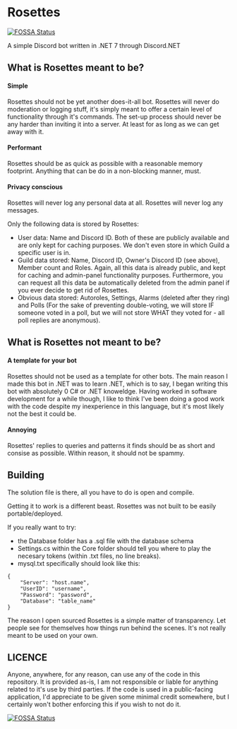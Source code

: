 # Rosettes
[![FOSSA Status](https://app.fossa.com/api/projects/git%2Bgithub.com%2Fmarkski1%2FRosettesDiscord.svg?type=shield)](https://app.fossa.com/projects/git%2Bgithub.com%2Fmarkski1%2FRosettesDiscord?ref=badge_shield)

A simple Discord bot written in .NET 7 through Discord.NET

## What is Rosettes meant to be?

#### Simple
Rosettes should not be yet another does-it-all bot. Rosettes will never do moderation or logging stuff, it's simply meant to offer a certain level of functionality through it's commands.
The set-up process should never be any harder than inviting it into a server. At least for as long as we can get away with it.

#### Performant
Rosettes should be as quick as possible with a reasonable memory footprint. Anything that can be do in a non-blocking manner, must.

#### Privacy conscious
Rosettes will never log any personal data at all. Rosettes will never log any messages.

Only the following data is stored by Rosettes:
- User data: Name and Discord ID. Both of these are publicly available and are only kept for caching purposes. We don't even store in which Guild a specific user is in.
- Guild data stored: Name, Discord ID, Owner's Discord ID (see above), Member count and Roles. Again, all this data is already public, and kept for caching and admin-panel functionality purposes. Furthermore, you can request all this data be automatically deleted from the admin panel if you ever decide to get rid of Rosettes.
- Obvious data stored: Autoroles, Settings, Alarms (deleted after they ring) and Polls (For the sake of preventing double-voting, we will store IF someone voted in a poll, but we will not store WHAT they voted for - all poll replies are anonymous).

## What is Rosettes not meant to be?

#### A template for your bot
Rosettes should not be used as a template for other bots. The main reason I made this bot in .NET was to learn .NET, which is to say, I began writing this bot with absolutely 0 C# or .NET knoweldge.
Having worked in software development for a while though, I like to think I've been doing a good work with the code despite my inexperience in this language, but it's most likely not the best it could be.

#### Annoying
Rosettes' replies to queries and patterns it finds should be as short and consise as possible.
Within reason, it should not be spammy.

## Building
The solution file is there, all you have to do is open and compile.

Getting it to work is a different beast. Rosettes was not built to be easily portable/deployed.

If you really want to try:
- the Database folder has a .sql file with the database schema
- Settings.cs within the Core folder should tell you where to play the necesary tokens (within .txt files, no line breaks).
- mysql.txt specifically should look like this:

```
{
	"Server": "host.name",
	"UserID": "username",
	"Password": "password",
	"Database": "table_name"
}
```

The reason I open sourced Rosettes is a simple matter of transparency. Let people see for themselves how things run behind the scenes. It's not really meant to be used on your own.

## LICENCE

Anyone, anywhere, for any reason, can use any of the code in this repository.
It is provided as-is, I am not responsible or liable for anything related to it's use by third parties.
If the code is used in a public-facing application, I'd appreciate to be given some minimal credit somewhere, but I certainly won't bother enforcing this if you wish to not do it.

[![FOSSA Status](https://app.fossa.com/api/projects/git%2Bgithub.com%2Fmarkski1%2FRosettesDiscord.svg?type=large)](https://app.fossa.com/projects/git%2Bgithub.com%2Fmarkski1%2FRosettesDiscord?ref=badge_large)